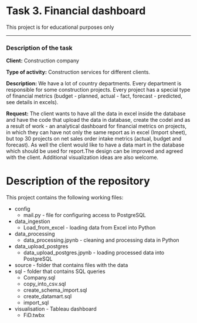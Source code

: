 # Task 3.  Financial dashboard
This project is for educational purposes only
***
### Description of the task

**Client:** Construction company

**Type of activity:** Construction services for different clients. 

**Description:**
We have a lot of country departments. Every department is responsible for some construction projects. Every project has a special type of financial metrics (budget - planned, actual - fact, forecast - predicted, see details in excels).

**Request:** The client wants to have all the data in excel inside the database and have the code that upload the data in database, create the codel and as a result of work - an analytical dashboard for financial metrics on projects, in which they can have not only the same report as in excel (Import sheet), but top 30 projects on net sales order intake metrics (actual, budget and forecast). As well the client would like to have a data mart in the database which should be used for report.The design can be improved and agreed with the client. Additional visualization ideas are also welcome.

# Description of the repository
 This project contains the following working files:
 - config 
   - mail.py - file for configuring access to PostgreSQL
 - data_ingestion
   - Load_from_excel - loading data from Excel into Python
 - data_processing
   - data_processing.jpynb - cleaning and processing data in Python
 - data_upload_postgres
   - data_upload_postgres.jpynb - loading processed data into PostgreSQL
 - source -  folder that contains files with the data
 - sql - folder that contains SQL queries
   - Company.sql
   - copy_into_csv.sql
   - create_schema_import.sql
   - create_datamart.sql
   - import_sql
 - visualisation - Tableau dashboard
   - FiD.twbx

